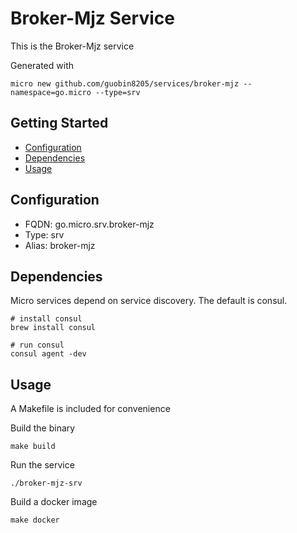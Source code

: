# Broker-Mjz Service

This is the Broker-Mjz service

Generated with

```
micro new github.com/guobin8205/services/broker-mjz --namespace=go.micro --type=srv
```

## Getting Started

- [Configuration](#configuration)
- [Dependencies](#dependencies)
- [Usage](#usage)

## Configuration

- FQDN: go.micro.srv.broker-mjz
- Type: srv
- Alias: broker-mjz

## Dependencies

Micro services depend on service discovery. The default is consul.

```
# install consul
brew install consul

# run consul
consul agent -dev
```

## Usage

A Makefile is included for convenience

Build the binary

```
make build
```

Run the service
```
./broker-mjz-srv
```

Build a docker image
```
make docker
```